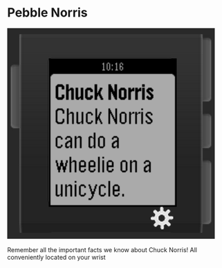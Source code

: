 # Pebble Norris

![screenshot](static/screenshot.png)

Remember all the important facts we know about Chuck Norris!
All conveniently located on your wrist
